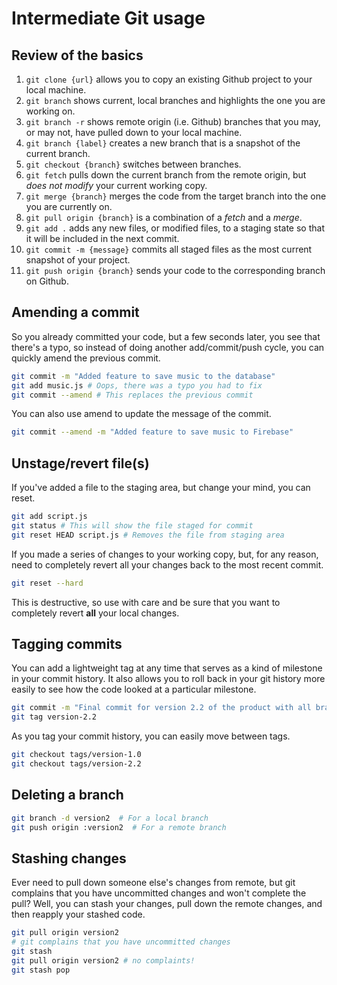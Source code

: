 # Intermediate Git usage

## Review of the basics

1. `git clone {url}` allows you to copy an existing Github project to your local machine.
1. `git branch` shows current, local branches and highlights the one you are working on.
2. `git branch -r` shows remote origin (i.e. Github) branches that you may, or may not, have pulled down to your local machine.
3. `git branch {label}` creates a new branch that is a snapshot of the current branch.
4. `git checkout {branch}` switches between branches.
3. `git fetch` pulls down the current branch from the remote origin, but *does not modify* your current working copy.
4. `git merge {branch}` merges the code from the target branch into the one you are currently on.
5. `git pull origin {branch}` is a combination of a *fetch* and a *merge*.
6. `git add .` adds any new files, or modified files, to a staging state so that it will be included in the next commit.
7. `git commit -m {message}` commits all staged files as the most current snapshot of your project.
8. `git push origin {branch}` sends your code to the corresponding branch on Github.

## Amending a commit

So you already committed your code, but a few seconds later, you see that there's a typo, so instead of doing another 
add/commit/push cycle, you can quickly amend the previous commit.

```bash
git commit -m "Added feature to save music to the database"
git add music.js # Oops, there was a typo you had to fix
git commit --amend # This replaces the previous commit
```

You can also use amend to update the message of the commit.

```bash
git commit --amend -m "Added feature to save music to Firebase"
```

## Unstage/revert file(s)

If you've added a file to the staging area, but change your mind, you can reset.

```bash
git add script.js
git status # This will show the file staged for commit
git reset HEAD script.js # Removes the file from staging area
```

If you made a series of changes to your working copy, but, for any reason, need to completely revert all your changes back 
to the most recent commit.

```bash
git reset --hard
```

This is destructive, so use with care and be sure that you want to completely revert **all** your local changes.

## Tagging commits

You can add a lightweight tag at any time that serves as a kind of milestone in your commit history. It also allows you to 
roll back in your git history more easily to see how the code looked at a particular milestone.

```bash
git commit -m "Final commit for version 2.2 of the product with all branches merged"
git tag version-2.2
```

As you tag your commit history, you can easily move between tags.

```bash
git checkout tags/version-1.0
git checkout tags/version-2.2
```

## Deleting a branch

```bash
git branch -d version2  # For a local branch
git push origin :version2  # For a remote branch
```

## Stashing changes

Ever need to pull down someone else's changes from remote, but git complains that you have uncommitted changes and won't 
complete the pull? Well, you can stash your changes, pull down the remote changes, and then reapply your stashed code.

```bash
git pull origin version2
# git complains that you have uncommitted changes
git stash
git pull origin version2 # no complaints!
git stash pop
```
